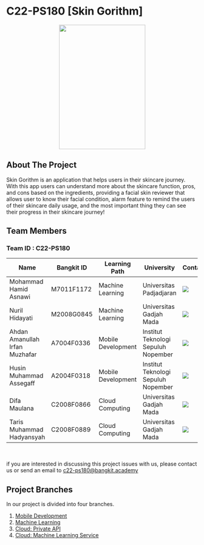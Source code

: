 # C22-PS180 [Skin Gorithm]

<p align="center">
  <img src="https://user-images.githubusercontent.com/99332005/172110105-f347d377-cbb0-46ae-a647-69443dbb9b4b.png", width="227" height="328">
</p>


## About The Project

Skin Gorithm is an application that helps users in their skincare journey. With this app users can understand more about the skincare function, pros, and cons based on the ingredients, providing a facial skin reviewer that allows user to know their facial condition, alarm feature to remind the users of their skincare daily usage, and the most important thing they can see their progress in their skincare journey!

## Team Members

### Team ID : C22-PS180  

| Name                           | Bangkit ID  | Learning Path      | University                          | Contact                                                                                                                                                                                           |
| ------------------------------ | ---------- | ------------------ |  ---------------------------------- |--------------------------------------------------------------------------------------------------------------------------------------------------------------------------------------------------- |
| Mohammad Hamid Asnawi          | M7011F1172 | Machine Learning   | Universitas Padjadjaran             | <a href="https://www.linkedin.com/in/mhamidasn/"><img src="https://img.shields.io/badge/LinkedIn-0077B5?style=for-the-badge&logo=linkedin&logoColor=white" /></a>                            |
| Nuril Hidayati                 | M2008G0845 | Machine Learning   | Universitas Gadjah Mada             | <a href="https://www.linkedin.com/in/nuril-hidayati/"><img src="https://img.shields.io/badge/LinkedIn-0077B5?style=for-the-badge&logo=linkedin&logoColor=white" /></a>                            |
| Ahdan Amanullah Irfan Muzhafar | A7004F0336 | Mobile Development | Institut Teknologi Sepuluh Nopember | <a href="https://www.linkedin.com/in/ahdan-amanullah-irfan-muzhaffar-1335b8178/"><img src="https://img.shields.io/badge/LinkedIn-0077B5?style=for-the-badge&logo=linkedin&logoColor=white" /></a> |
| Husin Muhammad Assegaff        | A2004F0318 | Mobile Development | Institut Teknologi Sepuluh Nopember | <a href="https://www.linkedin.com/in/husinassegaff/"><img src="https://img.shields.io/badge/LinkedIn-0077B5?style=for-the-badge&logo=linkedin&logoColor=white" /></a>                            |
| Difa Maulana                   | C2008F0866 | Cloud Computing    | Universitas Gadjah Mada             | <a href="https://www.linkedin.com/in/difa-maulana/"><img src="https://img.shields.io/badge/LinkedIn-0077B5?style=for-the-badge&logo=linkedin&logoColor=white" /></a>                            |
| Taris Muhammad Hadyansyah      | C2008F0889 | Cloud Computing    | Universitas Gadjah Mada             | <a href="https://www.linkedin.com/in/taris-muhammad/"><img src="https://img.shields.io/badge/LinkedIn-0077B5?style=for-the-badge&logo=linkedin&logoColor=white" /></a>                            |
<br>

if you are interested in discussing this project issues with us, please contact us or send an email to c22-ps180@bangkit.academy

## Project Branches

In our project is divided into four branches.

1. [Mobile Development](https://github.com/Skingorithm/Capstone_Bangkit/tree/Mobile-Development)
2. [Machine Learning](https://github.com/Skingorithm/Capstone_Bangkit/tree/Machine-Learning)
3. [Cloud: Private API](https://github.com/Skingorithm/Capstone_Bangkit/tree/Cloud-Computing)
4. [Cloud: Machine Learning Service](https://github.com/Skingorithm/skingorithm-face-recognition)
